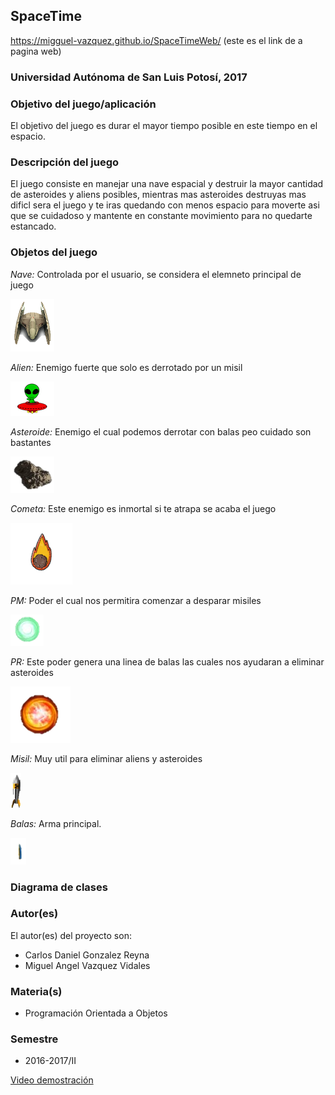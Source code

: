 ## SpaceTime
https://migguel-vazquez.github.io/SpaceTimeWeb/ (este es el link de a pagina web)

### Universidad Autónoma de San Luis Potosí, 2017

### Objetivo del juego/aplicación
El objetivo del juego es durar el mayor tiempo posible en este tiempo en el espacio.

### Descripción del juego
El juego consiste en manejar una nave espacial y destruir la mayor cantidad de asteroides y aliens posibles, mientras mas asteroides destruyas mas dificl sera el juego y te iras quedando con menos espacio para moverte asi que se cuidadoso y mantente en constante movimiento para no quedarte estancado.


### Objetos del juego 
*Nave:* Controlada por el usuario, se considera el elemneto principal de juego

![GitHub Logo](Nave.png)

*Alien:* Enemigo fuerte que solo es derrotado por un misil

![GitHub Logo](Alien.png)

*Asteroide:* Enemigo el cual podemos derrotar con balas peo cuidado son bastantes

![GitHub Logo](Asteroide.png)

*Cometa:* Este enemigo es inmortal si te atrapa se acaba el juego

![GitHub Logo](Cometa.png)

*PM:* Poder el cual nos permitira comenzar a desparar misiles

![GitHub Logo](PM.png)

*PR:* Este poder genera una linea de balas las cuales nos ayudaran a eliminar asteroides

![GitHub Logo](PR.png)

*Misil:* Muy util para eliminar aliens y asteroides

![GitHub Logo](Misil1.png)

*Balas:* Arma principal.

![GitHub Logo](Bala.png)


### Diagrama de clases


### Autor(es)
El autor(es) del proyecto son:
- Carlos Daniel Gonzalez Reyna 
- Miguel Angel Vazquez Vidales 

### Materia(s)
- Programación Orientada a Objetos

### Semestre
- 2016-2017/II


[Video demostración](https://youtu.be/tdGOhdu7CQg)


